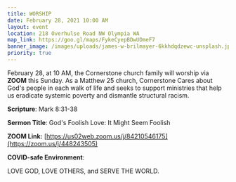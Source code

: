 ```yaml
---
title: WORSHIP
date: February 28, 2021 10:00 AM
layout: event
location: 218 Overhulse Road NW Olympia WA
map_link: https://goo.gl/maps/FykeCyepBDwUDmeF7
banner_image: /images/uploads/james-w-brilmayer-6kkhdqdzewc-unsplash.jpg
priority: true
---
```

February 28, at 10 AM, the Cornerstone church family will worship via **ZOOM** this Sunday.  As a Matthew 25 church, Cornerstone Cares about God's people in each walk of life and seeks to support ministries that help us eradicate systemic poverty and dismantle structural racism.

**Scripture**: Mark 8:31-38

**Sermon Title**: God's Foolish Love: It Might Seem Foolish

**ZOOM Link:** [https://us02web.zoom.us/j/84210546175](https://zoom.us/j/448243505)

**COVID-safe Environment**: 

LOVE GOD, LOVE OTHERS, and SERVE THE WORLD.